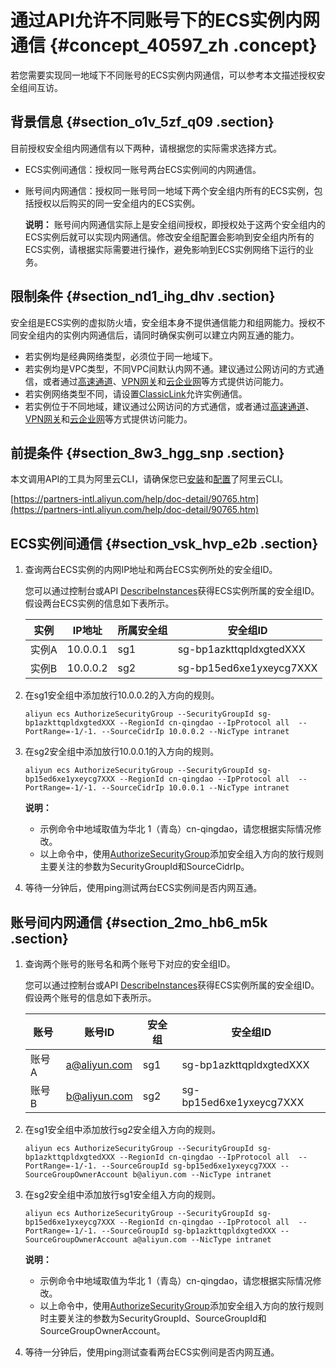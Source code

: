 # 通过API允许不同账号下的ECS实例内网通信 {#concept_40597_zh .concept}

若您需要实现同一地域下不同账号的ECS实例内网通信，可以参考本文描述授权安全组间互访。

## 背景信息 {#section_o1v_5zf_q09 .section}

目前授权安全组内网通信有以下两种，请根据您的实际需求选择方式。

-   ECS实例间通信：授权同一账号两台ECS实例间的内网通信。
-   账号间内网通信：授权同一账号同一地域下两个安全组内所有的ECS实例，包括授权以后购买的同一安全组内的ECS实例。

    **说明：** 账号间内网通信实际上是安全组间授权，即授权处于这两个安全组内的ECS实例后就可以实现内网通信。修改安全组配置会影响到安全组内所有的ECS实例，请根据实际需要进行操作，避免影响到ECS实例网络下运行的业务。


## 限制条件 {#section_nd1_ihg_dhv .section}

安全组是ECS实例的虚拟防火墙，安全组本身不提供通信能力和组网能力。授权不同安全组内的实例内网通信后，请同时确保实例可以建立内网互通的能力。

-   若实例均是经典网络类型，必须位于同一地域下。
-   若实例均是VPC类型，不同VPC间默认内网不通。建议通过公网访问的方式通信，或者通过[高速通道](../../../../cn.zh-CN/产品简介/什么是高速通道？.md#)、[VPN网关](../../../../cn.zh-CN/产品简介/什么是VPN网关.md#)和[云企业网](../../../../cn.zh-CN/产品简介/什么是云企业网.md#)等方式提供访问能力。
-   若实例网络类型不同，请设置[ClassicLink](../../../../cn.zh-CN/网络/经典网络和专有网络互通.md#)允许实例通信。
-   若实例位于不同地域，建议通过公网访问的方式通信，或者通过[高速通道](../../../../cn.zh-CN/产品简介/什么是高速通道？.md#)、[VPN网关](../../../../cn.zh-CN/产品简介/什么是VPN网关.md#)和[云企业网](../../../../cn.zh-CN/产品简介/什么是云企业网.md#)等方式提供访问能力。

## 前提条件 {#section_8w3_hgg_snp .section}

本文调用API的工具为阿里云CLI，请确保您已[安装](https://help.aliyun.com/document_detail/90765.html)和[配置](https://help.aliyun.com/document_detail/90766.html)了阿里云CLI。

 [https://partners-intl.aliyun.com/help/doc-detail/90765.htm](https://partners-intl.aliyun.com/help/doc-detail/90765.htm) 

## ECS实例间通信 {#section_vsk_hvp_e2b .section}

1.  查询两台ECS实例的内网IP地址和两台ECS实例所处的安全组ID。

    您可以通过控制台或API [DescribeInstances](../../../../cn.zh-CN/API参考/实例/DescribeInstances.md#)获得ECS实例所属的安全组ID。假设两台ECS实例的信息如下表所示。

    |实例|IP地址|所属安全组|安全组ID|
    |--|----|-----|-----|
    |实例A|10.0.0.1|sg1|sg-bp1azkttqpldxgtedXXX|
    |实例B|10.0.0.2|sg2|sg-bp15ed6xe1yxeycg7XXX|

2.  在sg1安全组中添加放行10.0.0.2的入方向的规则。

    ``` {#codeblock_mtg_8ws_st6}
    aliyun ecs AuthorizeSecurityGroup --SecurityGroupId sg-bp1azkttqpldxgtedXXX --RegionId cn-qingdao --IpProtocol all  --PortRange=-1/-1. --SourceCidrIp 10.0.0.2 --NicType intranet
    ```

3.  在sg2安全组中添加放行10.0.0.1的入方向的规则。

    ``` {#codeblock_qhe_2kw_vg5}
    aliyun ecs AuthorizeSecurityGroup --SecurityGroupId sg-bp15ed6xe1yxeycg7XXX --RegionId cn-qingdao --IpProtocol all  --PortRange=-1/-1. --SourceCidrIp 10.0.0.1 --NicType intranet
    ```

    **说明：** 

    -   示例命令中地域取值为华北 1（青岛）cn-qingdao，请您根据实际情况修改。
    -   以上命令中，使用[AuthorizeSecurityGroup](../../../../cn.zh-CN/API参考/安全组/AuthorizeSecurityGroup.md#)添加安全组入方向的放行规则主要关注的参数为SecurityGroupId和SourceCidrIp。
4.  等待一分钟后，使用ping测试两台ECS实例间是否内网互通。

## 账号间内网通信 {#section_2mo_hb6_m5k .section}

1.  查询两个账号的账号名和两个账号下对应的安全组ID。

    您可以通过控制台或API [DescribeInstances](../../../../cn.zh-CN/API参考/实例/DescribeInstances.md#)获得ECS实例所属的安全组ID。假设两个账号的信息如下表所示。

    |账号|账号ID|安全组|安全组ID|
    |--|----|---|-----|
    |账号A|a@aliyun.com|sg1|sg-bp1azkttqpldxgtedXXX|
    |账号B|b@aliyun.com|sg2|sg-bp15ed6xe1yxeycg7XXX|

2.  在sg1安全组中添加放行sg2安全组入方向的规则。

    ``` {#codeblock_4vb_cvf_y8x}
    aliyun ecs AuthorizeSecurityGroup --SecurityGroupId sg-bp1azkttqpldxgtedXXX --RegionId cn-qingdao --IpProtocol all  --PortRange=-1/-1. --SourceGroupId sg-bp15ed6xe1yxeycg7XXX --SourceGroupOwnerAccount b@aliyun.com --NicType intranet
    ```

3.  在sg2安全组中添加放行sg1安全组入方向的规则。

    ``` {#codeblock_uof_ae4_3y7}
    aliyun ecs AuthorizeSecurityGroup --SecurityGroupId sg-bp15ed6xe1yxeycg7XXX --RegionId cn-qingdao --IpProtocol all  --PortRange=-1/-1. --SourceGroupId sg-bp1azkttqpldxgtedXXX --SourceGroupOwnerAccount a@aliyun.com --NicType intranet
    ```

    **说明：** 

    -   示例命令中地域取值为华北 1（青岛）cn-qingdao，请您根据实际情况修改。
    -   以上命令中，使用[AuthorizeSecurityGroup](../../../../cn.zh-CN/API参考/安全组/AuthorizeSecurityGroup.md#)添加安全组入方向的放行规则时主要关注的参数为SecurityGroupId、SourceGroupId和SourceGroupOwnerAccount。
4.  等待一分钟后，使用ping测试查看两台ECS实例间是否内网互通。

